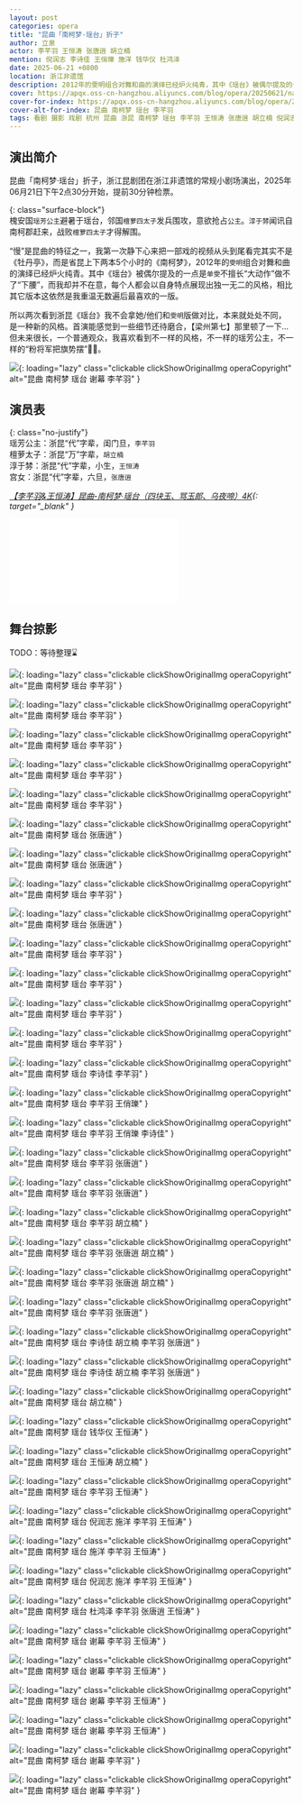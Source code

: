 ```yaml
---
layout: post
categories: opera
title: "昆曲「南柯梦·瑶台」折子"
author: 立泉
actor: 李芊羽 王恒涛 张唐逍 胡立楠
mention: 倪润志 李诗佳 王俏瓅 施洋 钱华仪 杜鸿泽
date: 2025-06-21 +0800
location: 浙江非遗馆
description: 2012年的雯明组合对舞和曲的演绎已经炉火纯青，其中《瑶台》被偶尔提及的一点是单雯不擅长“大动作”做不了“下腰”，而我却并不在意，每个人都会以自身特点展现出独一无二的风格，这依然是我重温无数遍后最喜欢的一版。所以两次看到浙昆《瑶台》我不会拿她/他们和雯明版做对比，本来就处处不同，是一种新的风格。我喜欢看到不一样的风格，不一样的瑶芳公主，不一样的“粉将军把旗势摆”。
cover: https://apqx.oss-cn-hangzhou.aliyuncs.com/blog/opera/20250621/nankemeng_yaotai/DSC06855_thumb.jpg
cover-for-index: https://apqx.oss-cn-hangzhou.aliyuncs.com/blog/opera/20250621/nankemeng_yaotai/DSC06855_COVER_thumb.jpg
cover-alt-for-index: 昆曲 南柯梦 瑶台 李芊羽
tags: 看剧 摄影 戏剧 杭州 昆曲 浙昆 南柯梦 瑶台 李芊羽 王恒涛 张唐逍 胡立楠 倪润志 李诗佳 王俏瓅 施洋 钱华仪 杜鸿泽 浙江非遗馆
---
```


## 演出简介

昆曲「南柯梦·瑶台」折子，浙江昆剧团在浙江非遗馆的常规小剧场演出，2025年06月21日下午2点30分开始，提前30分钟检票。

{: class="surface-block"}  
槐安国`瑶芳公主`避暑于瑶台，邻国`檀萝四太子`发兵围攻，意欲抢占`公主`。`淳于棼`闻讯自南柯郡赶来，战败`檀萝四太子`才得解围。

“慢”是昆曲的特征之一，我第一次静下心来把一部戏的视频从头到尾看完其实不是《牡丹亭》，而是省昆上下两本5个小时的《南柯梦》，2012年的`雯明`组合对舞和曲的演绎已经炉火纯青。其中《瑶台》被偶尔提及的一点是`单雯`不擅长“大动作”做不了“下腰”，而我却并不在意，每个人都会以自身特点展现出独一无二的风格，相比其它版本这依然是我重温无数遍后最喜欢的一版。

所以两次看到浙昆《瑶台》我不会拿她/他们和`雯明`版做对比，本来就处处不同，是一种新的风格。首演能感觉到一些细节还待磨合，【梁州第七】那里顿了一下…但未来很长，一个普通观众，我喜欢看到不一样的风格，不一样的瑶芳公主，不一样的“粉将军把旗势摆”💃🏻。

![](https://apqx.oss-cn-hangzhou.aliyuncs.com/blog/opera/20250621/nankemeng_yaotai/DSC07266_thumb.jpg){: loading="lazy" class="clickable clickShowOriginalImg operaCopyright" alt="昆曲 南柯梦 瑶台 谢幕 李芊羽" }

## 演员表

{: class="no-justify"}  
瑶芳公主：浙昆“代”字辈，闺门旦，`李芊羽`  
檀萝太子：浙昆“万”字辈，`胡立楠`  
淳于棼：浙昆“代”字辈，小生，`王恒涛`  
宫女：浙昆“代”字辈，六旦，`张唐逍`

*[【李芊羽&王恒涛】昆曲-南柯梦·瑶台（四块玉、骂玉郎、乌夜啼）4K](https://www.bilibili.com/video/BV17LK8zjELP){: target="_blank" }*

<div class="video-container">
<iframe loading="lazy" src="//player.bilibili.com/player.html?aid=114732149313029&bvid=BV17LK8zjELP&cid=30654857717&p=1&autoplay=0" scrolling="no" border="0" frameborder="no" framespacing="0" allowfullscreen="true"></iframe>
</div>

## 舞台掠影

TODO：等待整理⌛️

![](https://apqx.oss-cn-hangzhou.aliyuncs.com/blog/opera/20250621/nankemeng_yaotai/DSC06798_thumb.jpg){: loading="lazy" class="clickable clickShowOriginalImg operaCopyright" alt="昆曲 南柯梦 瑶台 李芊羽" }

![](https://apqx.oss-cn-hangzhou.aliyuncs.com/blog/opera/20250621/nankemeng_yaotai/DSC06802_thumb.jpg){: loading="lazy" class="clickable clickShowOriginalImg operaCopyright" alt="昆曲 南柯梦 瑶台 李芊羽" }

![](https://apqx.oss-cn-hangzhou.aliyuncs.com/blog/opera/20250621/nankemeng_yaotai/DSC06820_thumb.jpg){: loading="lazy" class="clickable clickShowOriginalImg operaCopyright" alt="昆曲 南柯梦 瑶台 李芊羽" }

![](https://apqx.oss-cn-hangzhou.aliyuncs.com/blog/opera/20250621/nankemeng_yaotai/DSC06822_thumb.jpg){: loading="lazy" class="clickable clickShowOriginalImg operaCopyright" alt="昆曲 南柯梦 瑶台 李芊羽" }

![](https://apqx.oss-cn-hangzhou.aliyuncs.com/blog/opera/20250621/nankemeng_yaotai/DSC06830_thumb.jpg){: loading="lazy" class="clickable clickShowOriginalImg operaCopyright" alt="昆曲 南柯梦 瑶台 李芊羽" }

![](https://apqx.oss-cn-hangzhou.aliyuncs.com/blog/opera/20250621/nankemeng_yaotai/DSC06835_thumb.jpg){: loading="lazy" class="clickable clickShowOriginalImg operaCopyright" alt="昆曲 南柯梦 瑶台 张唐逍" }

![](https://apqx.oss-cn-hangzhou.aliyuncs.com/blog/opera/20250621/nankemeng_yaotai/DSC06837_thumb.jpg){: loading="lazy" class="clickable clickShowOriginalImg operaCopyright" alt="昆曲 南柯梦 瑶台 张唐逍" }

![](https://apqx.oss-cn-hangzhou.aliyuncs.com/blog/opera/20250621/nankemeng_yaotai/DSC06855_thumb.jpg){: loading="lazy" class="clickable clickShowOriginalImg operaCopyright" alt="昆曲 南柯梦 瑶台 李芊羽" }

![](https://apqx.oss-cn-hangzhou.aliyuncs.com/blog/opera/20250621/nankemeng_yaotai/DSC06857_thumb.jpg){: loading="lazy" class="clickable clickShowOriginalImg operaCopyright" alt="昆曲 南柯梦 瑶台 张唐逍" }

![](https://apqx.oss-cn-hangzhou.aliyuncs.com/blog/opera/20250621/nankemeng_yaotai/DSC06860_thumb.jpg){: loading="lazy" class="clickable clickShowOriginalImg operaCopyright" alt="昆曲 南柯梦 瑶台 李芊羽" }

![](https://apqx.oss-cn-hangzhou.aliyuncs.com/blog/opera/20250621/nankemeng_yaotai/DSC06862_thumb.jpg){: loading="lazy" class="clickable clickShowOriginalImg operaCopyright" alt="昆曲 南柯梦 瑶台 李芊羽" }

![](https://apqx.oss-cn-hangzhou.aliyuncs.com/blog/opera/20250621/nankemeng_yaotai/DSC06865_thumb.jpg){: loading="lazy" class="clickable clickShowOriginalImg operaCopyright" alt="昆曲 南柯梦 瑶台 李芊羽" }

![](https://apqx.oss-cn-hangzhou.aliyuncs.com/blog/opera/20250621/nankemeng_yaotai/DSC06868_thumb.jpg){: loading="lazy" class="clickable clickShowOriginalImg operaCopyright" alt="昆曲 南柯梦 瑶台 李芊羽" }

![](https://apqx.oss-cn-hangzhou.aliyuncs.com/blog/opera/20250621/nankemeng_yaotai/DSC06871_thumb.jpg){: loading="lazy" class="clickable clickShowOriginalImg operaCopyright" alt="昆曲 南柯梦 瑶台 李诗佳 李芊羽" }

![](https://apqx.oss-cn-hangzhou.aliyuncs.com/blog/opera/20250621/nankemeng_yaotai/DSC06873_thumb.jpg){: loading="lazy" class="clickable clickShowOriginalImg operaCopyright" alt="昆曲 南柯梦 瑶台 李芊羽 王俏瓅" }

![](https://apqx.oss-cn-hangzhou.aliyuncs.com/blog/opera/20250621/nankemeng_yaotai/DSC06875_thumb.jpg){: loading="lazy" class="clickable clickShowOriginalImg operaCopyright" alt="昆曲 南柯梦 瑶台 李芊羽 王俏瓅 李诗佳" }

![](https://apqx.oss-cn-hangzhou.aliyuncs.com/blog/opera/20250621/nankemeng_yaotai/DSC06890_thumb.jpg){: loading="lazy" class="clickable clickShowOriginalImg operaCopyright" alt="昆曲 南柯梦 瑶台 李芊羽 张唐逍" }

![](https://apqx.oss-cn-hangzhou.aliyuncs.com/blog/opera/20250621/nankemeng_yaotai/DSC06895_thumb.jpg){: loading="lazy" class="clickable clickShowOriginalImg operaCopyright" alt="昆曲 南柯梦 瑶台 李芊羽 张唐逍" }

![](https://apqx.oss-cn-hangzhou.aliyuncs.com/blog/opera/20250621/nankemeng_yaotai/DSC06911_thumb.jpg){: loading="lazy" class="clickable clickShowOriginalImg operaCopyright" alt="昆曲 南柯梦 瑶台 李芊羽 胡立楠" }

![](https://apqx.oss-cn-hangzhou.aliyuncs.com/blog/opera/20250621/nankemeng_yaotai/DSC06914_thumb.jpg){: loading="lazy" class="clickable clickShowOriginalImg operaCopyright" alt="昆曲 南柯梦 瑶台 李芊羽 张唐逍 胡立楠" }

![](https://apqx.oss-cn-hangzhou.aliyuncs.com/blog/opera/20250621/nankemeng_yaotai/DSC06918_thumb.jpg){: loading="lazy" class="clickable clickShowOriginalImg operaCopyright" alt="昆曲 南柯梦 瑶台 李芊羽 张唐逍 胡立楠" }

![](https://apqx.oss-cn-hangzhou.aliyuncs.com/blog/opera/20250621/nankemeng_yaotai/DSC06923_thumb.jpg){: loading="lazy" class="clickable clickShowOriginalImg operaCopyright" alt="昆曲 南柯梦 瑶台 李芊羽 张唐逍" }

![](https://apqx.oss-cn-hangzhou.aliyuncs.com/blog/opera/20250621/nankemeng_yaotai/DSC06935_thumb.jpg){: loading="lazy" class="clickable clickShowOriginalImg operaCopyright" alt="昆曲 南柯梦 瑶台 李诗佳 胡立楠 李芊羽 张唐逍" }

![](https://apqx.oss-cn-hangzhou.aliyuncs.com/blog/opera/20250621/nankemeng_yaotai/DSC06939_thumb.jpg){: loading="lazy" class="clickable clickShowOriginalImg operaCopyright" alt="昆曲 南柯梦 瑶台 李诗佳 胡立楠 李芊羽 张唐逍" }

![](https://apqx.oss-cn-hangzhou.aliyuncs.com/blog/opera/20250621/nankemeng_yaotai/DSC06957_thumb.jpg){: loading="lazy" class="clickable clickShowOriginalImg operaCopyright" alt="昆曲 南柯梦 瑶台 胡立楠" }

![](https://apqx.oss-cn-hangzhou.aliyuncs.com/blog/opera/20250621/nankemeng_yaotai/DSC06980_thumb.jpg){: loading="lazy" class="clickable clickShowOriginalImg operaCopyright" alt="昆曲 南柯梦 瑶台 钱华仪 王恒涛" }

![](https://apqx.oss-cn-hangzhou.aliyuncs.com/blog/opera/20250621/nankemeng_yaotai/DSC06984_thumb.jpg){: loading="lazy" class="clickable clickShowOriginalImg operaCopyright" alt="昆曲 南柯梦 瑶台 王恒涛 胡立楠" }

![](https://apqx.oss-cn-hangzhou.aliyuncs.com/blog/opera/20250621/nankemeng_yaotai/DSC06995_thumb.jpg){: loading="lazy" class="clickable clickShowOriginalImg operaCopyright" alt="昆曲 南柯梦 瑶台 李芊羽 王恒涛" }

![](https://apqx.oss-cn-hangzhou.aliyuncs.com/blog/opera/20250621/nankemeng_yaotai/DSC07013_thumb.jpg){: loading="lazy" class="clickable clickShowOriginalImg operaCopyright" alt="昆曲 南柯梦 瑶台 倪润志 施洋 李芊羽 王恒涛" }

![](https://apqx.oss-cn-hangzhou.aliyuncs.com/blog/opera/20250621/nankemeng_yaotai/DSC07014_thumb.jpg){: loading="lazy" class="clickable clickShowOriginalImg operaCopyright" alt="昆曲 南柯梦 瑶台 施洋 李芊羽 王恒涛" }

![](https://apqx.oss-cn-hangzhou.aliyuncs.com/blog/opera/20250621/nankemeng_yaotai/DSC07016_thumb.jpg){: loading="lazy" class="clickable clickShowOriginalImg operaCopyright" alt="昆曲 南柯梦 瑶台 倪润志 施洋 李芊羽 王恒涛" }

![](https://apqx.oss-cn-hangzhou.aliyuncs.com/blog/opera/20250621/nankemeng_yaotai/DSC07024_thumb.jpg){: loading="lazy" class="clickable clickShowOriginalImg operaCopyright" alt="昆曲 南柯梦 瑶台 杜鸿泽 李芊羽 张唐逍 王恒涛" }

![](https://apqx.oss-cn-hangzhou.aliyuncs.com/blog/opera/20250621/nankemeng_yaotai/DSC07029_thumb.jpg){: loading="lazy" class="clickable clickShowOriginalImg operaCopyright" alt="昆曲 南柯梦 瑶台 谢幕 李芊羽 王恒涛" }

![](https://apqx.oss-cn-hangzhou.aliyuncs.com/blog/opera/20250621/nankemeng_yaotai/DSC07030_thumb.jpg){: loading="lazy" class="clickable clickShowOriginalImg operaCopyright" alt="昆曲 南柯梦 瑶台 谢幕 李芊羽 王恒涛" }

![](https://apqx.oss-cn-hangzhou.aliyuncs.com/blog/opera/20250621/nankemeng_yaotai/DSC07033_thumb.jpg){: loading="lazy" class="clickable clickShowOriginalImg operaCopyright" alt="昆曲 南柯梦 瑶台 谢幕 李芊羽 王恒涛" }

![](https://apqx.oss-cn-hangzhou.aliyuncs.com/blog/opera/20250621/nankemeng_yaotai/DSC07036_thumb.jpg){: loading="lazy" class="clickable clickShowOriginalImg operaCopyright" alt="昆曲 南柯梦 瑶台 谢幕 李芊羽 王恒涛" }

![](https://apqx.oss-cn-hangzhou.aliyuncs.com/blog/opera/20250621/nankemeng_yaotai/DSC07266_thumb.jpg){: loading="lazy" class="clickable clickShowOriginalImg operaCopyright" alt="昆曲 南柯梦 瑶台 谢幕 李芊羽" }

![](https://apqx.oss-cn-hangzhou.aliyuncs.com/blog/opera/20250621/nankemeng_yaotai/DSC07283_thumb.jpg){: loading="lazy" class="clickable clickShowOriginalImg operaCopyright" alt="昆曲 南柯梦 瑶台 谢幕 李芊羽" }

